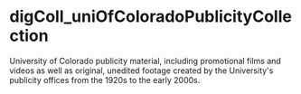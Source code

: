 # digColl_uniOfColoradoPublicityCollection
University of Colorado publicity material, including promotional films and videos as well as original, unedited footage created by the University's publicity offices from the 1920s to the early 2000s.
